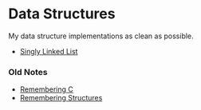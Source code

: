 # Data Structures
My data structure implementations as clean as possible.

- [Singly Linked List](./singly-linked-list/)

### Old Notes
- [Remembering C](https://github.com/izaiasmachado/data-structures/blob/main/notes/remembering_c.md)
- [Remembering Structures](https://github.com/izaiasmachado/data-structures/blob/main/notes/remembering_structs.md) 
